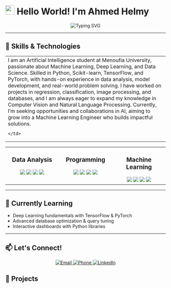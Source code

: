# <img src="https://raw.githubusercontent.com/TheDudeThatCode/TheDudeThatCode/master/Assets/Hi.gif" width="29px"> Hello World! I'm Ahmed Helmy

<div align="center">
  <img src="https://readme-typing-svg.herokuapp.com?font=Fira+Code&pause=1000&color=8be9fd&center=true&vCenter=true&width=435&lines=AI+Student+%7C+Machine+Learning;Machine+Learning+Developer;Future+ML+Engineer" alt="Typing SVG" />
</div>



---


<table>
  <tr>
    <td width="65%" valign="top">
   I am an Artificial Intelligence student at Menoufia University, passionate about Machine Learning, Deep Learning, and Data Science.  
Skilled in Python, Scikit-learn, TensorFlow, and PyTorch, with hands-on experience in data analysis, model development, and real-world problem solving.  
I have worked on projects in regression, classification, image processing, and databases, and I am always eager to expand my knowledge in Computer Vision and Natural Language Processing.  
Currently, I’m seeking opportunities and collaborations in AI, aiming to grow into a Machine Learning Engineer  who builds impactful solutions.
    
    
      
    </td>
  </tr>


## 🚀 Skills & Technologies

<table>
  <tr>
    <td valign="top" width="33%">
      <h3 align="center">Data Analysis</h3>
      <div align="center">  
        <img src="https://img.shields.io/badge/Excel-217346?style=for-the-badge&logo=microsoft-excel&logoColor=white" />
        <img src="https://img.shields.io/badge/SQL-%2300758F.svg?style=for-the-badge&logo=sqlite&logoColor=white" />
        <img src="https://img.shields.io/badge/Pandas-150458?style=for-the-badge&logo=pandas&logoColor=white" />
        <img src="https://img.shields.io/badge/Numpy-013243?style=for-the-badge&logo=numpy&logoColor=white" />
      </div>
    </td>
    <td valign="top" width="33%">
      <h3 align="center">Programming</h3>
      <div align="center">  
        <img src="https://img.shields.io/badge/Python-3776AB?style=for-the-badge&logo=python&logoColor=white" />
        <img src="https://img.shields.io/badge/Git-F05033?style=for-the-badge&logo=git&logoColor=white" />
        <img src="https://img.shields.io/badge/Jupyter-F37626?style=for-the-badge&logo=jupyter&logoColor=white" />
        <img src="https://img.shields.io/badge/C++-00599C?style=for-the-badge&logo=c%2b%2b&logoColor=white" />
      </div>
    </td>
    <td valign="top" width="33%">
      <h3 align="center">Machine Learning</h3>
      <div align="center">  
        <img src="https://img.shields.io/badge/Scikit--Learn-F7931E?style=for-the-badge&logo=scikit-learn&logoColor=white" />
        <img src="https://img.shields.io/badge/Matplotlib-ffffff?style=for-the-badge&logo=matplotlib&logoColor=black" />
        <img src="https://img.shields.io/badge/Seaborn-71ADBC?style=for-the-badge&logo=seaborn&logoColor=white" />
        <img src="https://img.shields.io/badge/OpenCV-5C3EE8?style=for-the-badge&logo=opencv&logoColor=white" />
      </div>
    </td>
  </tr>
</table>

---

## 🧠 Currently Learning
- Deep Learning fundamentals with TensorFlow & PyTorch  
- Advanced database optimization & query tuning  
- Interactive dashboards with Python libraries  

---






## 📫 Let's Connect!
<div align="center">
  <a href="mailto:engahmedhelmy026@gmail.com">
    <img src="https://img.shields.io/badge/Email-D14836?style=for-the-badge&logo=gmail&logoColor=white" alt="Email" />
  </a>
    <a href="tel:+201013465727">
    <img src="https://img.shields.io/badge/Phone-25D366?style=for-the-badge&logo=whatsapp&logoColor=white" alt="Phone" />
  </a>
  
  
  <a href="https://www.linkedin.com/in/ahmedhelmy55/" target="_blank">
    <img src="https://img.shields.io/badge/LinkedIn-0077B5?style=for-the-badge&logo=linkedin&logoColor=white" alt="LinkedIn" />
    
  </a>
 
</div>


## 📂 Projects


